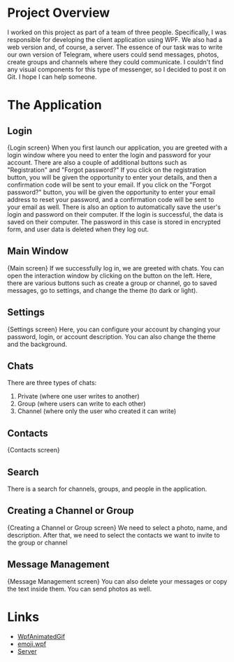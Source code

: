 # Project Overview
I worked on this project as part of a team of three people. Specifically, I was responsible for developing the client application using WPF. We also had a web version and, of course, a server. The essence of our task was to write our own version of Telegram, where users could send messages, photos, create groups and channels where they could communicate. I couldn't find any visual components for this type of messenger, so I decided to post it on Git. I hope I can help someone.

# The Application
## Login
{Login screen}
When you first launch our application, you are greeted with a login window where you need to enter the login and password for your account. There are also a couple of additional buttons such as "Registration" and "Forgot password?" If you click on the registration button, you will be given the opportunity to enter your details, and then a confirmation code will be sent to your email. If you click on the "Forgot password?" button, you will be given the opportunity to enter your email address to reset your password, and a confirmation code will be sent to your email as well. There is also an option to automatically save the user's login and password on their computer. If the login is successful, the data is saved on their computer. The password in this case is stored in encrypted form, and user data is deleted when they log out.

## Main Window
{Main screen}
If we successfully log in, we are greeted with chats. You can open the interaction window by clicking on the button on the left. Here, there are various buttons such as create a group or channel, go to saved messages, go to settings, and change the theme (to dark or light).

## Settings
{Settings screen}
Here, you can configure your account by changing your password, login, or account description. You can also change the theme and the background.

## Chats
There are three types of chats:
1. Private (where one user writes to another)
2. Group (where users can write to each other)
3. Channel (where only the user who created it can write)

## Contacts
{Contacts screen}

## Search
There is a search for channels, groups, and people in the application.

## Creating a Channel or Group
{Creating a Channel or Group screen}
We need to select a photo, name, and description. After that, we need to select the contacts we want to invite to the group or channel

## Message Management
{Message Management screen}
You can also delete your messages or copy the text inside them. You can send photos as well.

# Links
- [WpfAnimatedGif](https://github.com/XamlAnimatedGif/WpfAnimatedGif)
- [emoji.wpf](https://github.com/samhocevar/emoji.wpf)
- [Server](https://github.com/Jumedoo/server)
